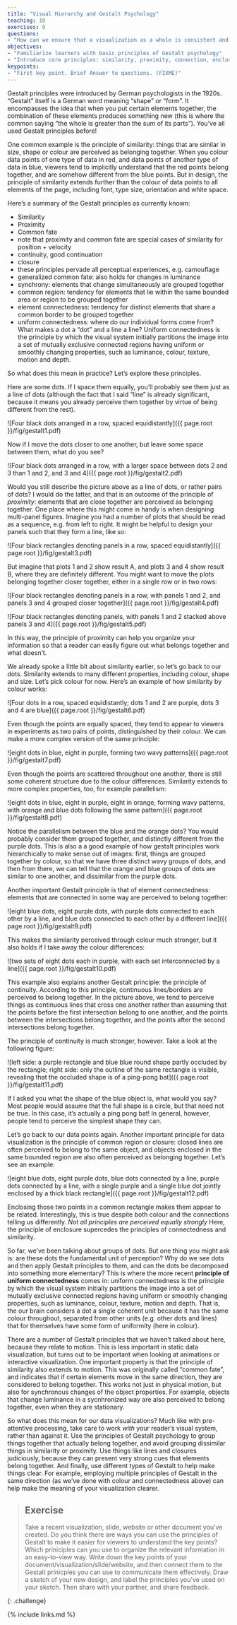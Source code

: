 ```yaml
---
title: "Visual Hierarchy and Gestalt Psychology"
teaching: 10
exercises: 0
questions:
- "How can we ensure that a visualization as a whole is consistent and presents information clearly?"
objectives:
- "Familiarize learners with basic principles of Gestalt psychology"
- "Introduce core principles: similarity, proximity, connection, enclosure, interpolation, completion"
keypoints:
- "First key point. Brief Answer to questions. (FIXME)"
---
```

Gestalt principles were introduced by German psychologists in the 1920s. “Gestalt” itself is a German word 
meaning “shape” or “form”. It encompasses the idea that when you put certain elements together, the 
combination of these elements produces something new (this is where the common saying “the whole is greater 
than the sum of its parts”). You’ve all used Gestalt principles before! 

One common example is the principle of similarity: things that are similar in size, shape or colour 
are perceived as belonging together. 
When you colour data points of one type of data in red, and data points of another type of data in blue, 
viewers tend to implicitly understand that the red points belong together, and are somehow different from 
the blue points. But in design, the principle of similarity extends further than the colour of data points 
to all elements of the page, including font, type size, orientation and white space. 

Here’s a summary of the Gestalt principles as currently known:
* Similarity
* Proximity
* Common fate 
* note that proximity and common fate are special cases of similarity for position + velocity
* continuity, good continuation
* closure
* these principles pervade all perceptual experiences, e.g. camouflage
* generalized common fate: also holds for changes in luminance
* synchrony: elements that change simultaneously are grouped together
* common region: tendency for elements that lie within the same bounded area or region to be grouped together
* element connectedness: tendency for distinct elements that share a common border to be grouped together
* uniform connectedness: where do our individual forms come from? What makes a dot a “dot” and a line a line?
 Uniform connectedness is the principle by which the visual system initially partitions the image into a set 
 of mutually exclusive connected regions having uniform or smoothly changing properties, such as luminance, 
colour, texture, motion and depth.

So what does this mean in practice? Let’s explore these principles. 

Here are some dots. If I space them equally, you’ll probably see them just as a line of dots (although the 
fact that I said “line” is already significant, because it means you already perceive them together by virtue 
of being different from the rest). 

![Four black dots arranged in a row, spaced equidistantly]({{ page.root }}/fig/gestalt1.pdf)

Now if I move the dots closer to one another, but leave some space between them, what do you see? 

![Four black dots arranged in a row, with a larger space between dots 2 and 3 than 1 and 2, 
and 3 and 4]({{ page.root }}/fig/gestalt2.pdf)


Would you still describe the picture above as a line of dots, or rather pairs of dots? I would do the latter, 
and that is an outcome of the principle of *proximity*: elements that are close together are perceived as 
belonging together. One place where this might come in handy is when designing multi-panel figures. Imagine 
you had a number of plots that should be read as a sequence, e.g. from left to right. It might be helpful 
to design your panels such that they form a line, like so:

![Four black rectangles denoting panels in a row, spaced equidistantly]({{ page.root }}/fig/gestalt3.pdf)


But imagine that plots 1 and 2 show result A, and plots 3 and 4 show result B, where they are definitely 
different. You might want to move the plots belonging together closer together, either in a single row 
or in two rows:

![Four black rectangles denoting panels in a row, with panels 1 and 2, and panels 3 and 4 grouped closer 
together]({{ page.root }}/fig/gestalt4.pdf)


![Four black rectangles denoting panels, with panels 1 and 2 stacked above 
panels 3 and 4]({{ page.root }}/fig/gestalt5.pdf)


In this way, the principle of proximity can help you organize your information so that a reader can 
easily figure out what belongs together and what doesn’t. 

We already spoke a little bit about similarity earlier, so let’s go back to our dots. Similarity extends 
to many different properties, including colour, shape and size. Let’s pick colour for now. 
Here’s an example of how similarity by colour works:


![Four dots in a row, spaced equidistantly; dots 1 and 2 are purple, 
dots 3 and 4 are blue]({{ page.root }}/fig/gestalt6.pdf)

Even though the points are equally spaced, they tend to appear to viewers in experiments as two pairs of 
points, distinguished by their colour. We can make a more complex version of the same principle:

![eight dots in blue, eight in purple, forming two wavy patterns]({{ page.root }}/fig/gestalt7.pdf)

Even though the points are scattered throughout one another, there is still some coherent structure due 
to the colour differences. Similarity extends to more complex properties, too, for example parallelism:

![eight dots in blue, eight in purple, eight in orange, forming wavy patterns, with 
orange and blue dots following the same pattern]({{ page.root }}/fig/gestalt8.pdf)

Notice the parallelism between the blue and the orange dots? You would probably consider them grouped 
together, and distinctly different from the purple dots. This is also a a good example of how gestalt 
principles work hierarchically to make sense out of images: first, things are grouped together by 
colour, so that we have three distinct wavy groups of dots, and then from there, we can tell that the 
orange and blue groups of dots are similar to one another, and dissimilar from the purple dots. 


Another important Gestalt principle is that of element connectedness: elements that are connected in 
some way are perceived to belong together:

![eight blue dots, eight purple dots, with purple dots connected to each other by a line, and blue 
dots connected to each other by a different line]({{ page.root }}/fig/gestalt9.pdf)



This makes the similarity perceived through colour much stronger, but it also holds if I take away the 
colour differences:

![two sets of eight dots each in purple, with each set interconnected by a 
line]({{ page.root }}/fig/gestalt10.pdf)


This example also explains another Gestalt principle: the principle of continuity. According to this 
principle, continuous lines/borders are perceived to belong together. In the picture above, we tend 
to perceive things as continuous lines that cross one another rather than assuming that the points before 
the first intersection belong to one another, and the points between the intersections belong together, 
and the points after the second intersections belong together. 

The principle of continuity is much stronger, however. Take a look at the following figure:

![left side: a purple rectangle and blue blue round shape partly occluded by the rectangle;
right side: only the outline of the same rectangle is visible, revealing that the occluded shape is of 
a ping-pong bat]({{ page.root }}/fig/gestalt11.pdf)



If I asked you what the shape of the blue object is, what would you say? Most people would assume that the 
full shape is a circle, but that need not be true. In this case, it’s actually a ping pong bat! In general, 
however, people tend to perceive the simplest shape they can.

Let’s go back to our data points again. Another important principle for data visualization is the 
principle of common region or closure: closed lines are often perceived to belong to the same object, 
and objects enclosed in the same bounded region are also often perceived as belonging together. 
Let’s see an example:

![eight blue dots, eight purple dots, blue dots connected by a line, purple dots connected by a line, 
with a single purple and a single blue dot jointly enclosed by a thick black 
rectangle]({{ page.root }}/fig/gestalt12.pdf)


Enclosing those two points in a common rectangle makes them appear to be related. Interestingly, this is 
true despite both colour and the connections telling us differently. *Not all principles are
perceived equally strongly* 
Here, the principle of enclosure supercedes the principles of connectedness and similarity. 

So far, we’ve been talking about groups of dots. But one thing you might ask is: are these dots the 
fundamental unit of perception? Why do we see dots and then apply Gestalt principles to them, and can 
the dots be decomposed into something more elementary? This is where the more recent **principle of 
uniform connectedness** comes in: uniform connectedness is the principle by which the visual system 
initially partitions the image into a set of mutually exclusive connected regions having uniform or 
smoothly changing properties, such as luminance, colour, texture, motion and depth. That is, the our 
brain considers a dot a single coherent unit because it has the same colour throughout, separated 
from other units (e.g. other dots and lines) that for themselves have some form of uniformity 
(here in colour). 

There are a number of Gestalt principles that we haven’t talked about here, because they relate to 
motion. This is less important in static data visualization, but turns out to be important when 
looking at animations or interactive visualization. One important property is that the principle 
of similarity also extends to motion. This was originally called “common fate”, and indicates 
that if certain elements move in the same direction, they are considered to belong together. 
This works not just in physical motion, but also for synchronous changes of the object properties. 
For example, objects that change luminance in a sycnhronized way are also perceived to belong 
together, even when they are stationary. 

So what does this mean for our data visualizations? Much like with pre-attentive processing, 
take care to work *with* your reader’s visual system, rather than against it. Use the principles 
of Gestalt psychology to group things together that actually belong together, and avoid grouping 
dissimilar things in similarity or proximity. Use things like lines and closures judiciously, 
because they can present very strong cues that elements belong together. And finally, use different 
types of Gestalt to help make things clear. For example, employing multiple principles of Gestalt 
in the same direction (as we’ve done with colour and connectedness above) can help make the 
meaning of your visualization clearer.


> ## Exercise
>
> Take a recent visualization, slide, website or other document you’ve created. Do you think 
> there are ways you can use the principles of Gestalt to make it easier for viewers to 
> understand the key points? Which priniciples can you use to organize the relevant information 
> in an easy-to-view way. Write down the key points of your document/visualization/slide/website,
> and then connect them to the Gestalt prinicples you can use to communicate them effectively.
> Draw a sketch of your new design, and label the principles you've used on your sketch.
> Then share with your partner, and share feedback.
>
{: .challenge}



{% include links.md %}


